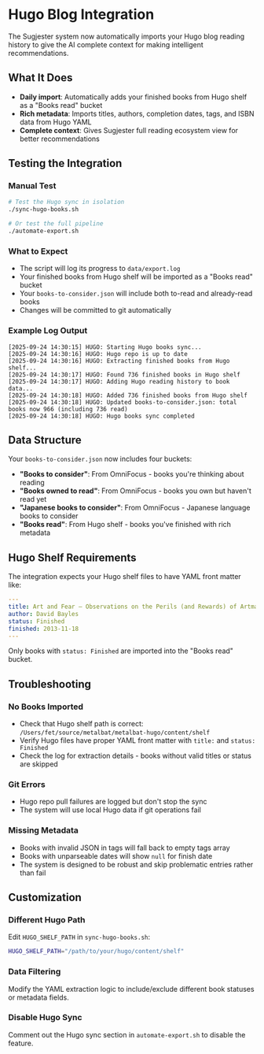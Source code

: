 # Hugo Blog Integration

The Sugjester system now automatically imports your Hugo blog reading history to give the AI complete context for making intelligent recommendations.

## What It Does

- **Daily import**: Automatically adds your finished books from Hugo shelf as a "Books read" bucket
- **Rich metadata**: Imports titles, authors, completion dates, tags, and ISBN data from Hugo YAML
- **Complete context**: Gives Sugjester full reading ecosystem view for better recommendations

## Testing the Integration

### Manual Test
```bash
# Test the Hugo sync in isolation
./sync-hugo-books.sh

# Or test the full pipeline
./automate-export.sh
```

### What to Expect
- The script will log its progress to `data/export.log`
- Your finished books from Hugo shelf will be imported as a "Books read" bucket
- Your `books-to-consider.json` will include both to-read and already-read books
- Changes will be committed to git automatically

### Example Log Output
```
[2025-09-24 14:30:15] HUGO: Starting Hugo books sync...
[2025-09-24 14:30:16] HUGO: Hugo repo is up to date
[2025-09-24 14:30:16] HUGO: Extracting finished books from Hugo shelf...
[2025-09-24 14:30:17] HUGO: Found 736 finished books in Hugo shelf
[2025-09-24 14:30:17] HUGO: Adding Hugo reading history to book data...
[2025-09-24 14:30:18] HUGO: Added 736 finished books from Hugo shelf
[2025-09-24 14:30:18] HUGO: Updated books-to-consider.json: total books now 966 (including 736 read)
[2025-09-24 14:30:18] HUGO: Hugo books sync completed
```

## Data Structure

Your `books-to-consider.json` now includes four buckets:

- **"Books to consider"**: From OmniFocus - books you're thinking about reading
- **"Books owned to read"**: From OmniFocus - books you own but haven't read yet  
- **"Japanese books to consider"**: From OmniFocus - Japanese language books to consider
- **"Books read"**: From Hugo shelf - books you've finished with rich metadata

## Hugo Shelf Requirements

The integration expects your Hugo shelf files to have YAML front matter like:

```yaml
---
title: Art and Fear — Observations on the Perils (and Rewards) of Artmaking
author: David Bayles
status: Finished
finished: 2013-11-18
---
```

Only books with `status: Finished` are imported into the "Books read" bucket.

## Troubleshooting

### No Books Imported
- Check that Hugo shelf path is correct: `/Users/fet/source/metalbat/metalbat-hugo/content/shelf`
- Verify Hugo files have proper YAML front matter with `title:` and `status: Finished`
- Check the log for extraction details - books without valid titles or status are skipped

### Git Errors
- Hugo repo pull failures are logged but don't stop the sync
- The system will use local Hugo data if git operations fail

### Missing Metadata
- Books with invalid JSON in tags will fall back to empty tags array
- Books with unparseable dates will show `null` for finish date
- The system is designed to be robust and skip problematic entries rather than fail

## Customization

### Different Hugo Path
Edit `HUGO_SHELF_PATH` in `sync-hugo-books.sh`:
```bash
HUGO_SHELF_PATH="/path/to/your/hugo/content/shelf"
```

### Data Filtering
Modify the YAML extraction logic to include/exclude different book statuses or metadata fields.

### Disable Hugo Sync
Comment out the Hugo sync section in `automate-export.sh` to disable the feature.
